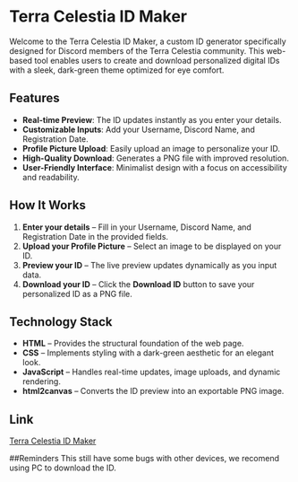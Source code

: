 # Terra Celestia ID Maker

Welcome to the Terra Celestia ID Maker, a custom ID generator specifically designed for Discord members of the Terra Celestia community. This web-based tool enables users to create and download personalized digital IDs with a sleek, dark-green theme optimized for eye comfort.

## Features
- **Real-time Preview**: The ID updates instantly as you enter your details.
- **Customizable Inputs**: Add your Username, Discord Name, and Registration Date.
- **Profile Picture Upload**: Easily upload an image to personalize your ID.
- **High-Quality Download**: Generates a PNG file with improved resolution.
- **User-Friendly Interface**: Minimalist design with a focus on accessibility and readability.

## How It Works
1. **Enter your details** – Fill in your Username, Discord Name, and Registration Date in the provided fields.
2. **Upload your Profile Picture** – Select an image to be displayed on your ID.
3. **Preview your ID** – The live preview updates dynamically as you input data.
4. **Download your ID** – Click the **Download ID** button to save your personalized ID as a PNG file.

## Technology Stack
- **HTML** – Provides the structural foundation of the web page.
- **CSS** – Implements styling with a dark-green aesthetic for an elegant look.
- **JavaScript** – Handles real-time updates, image uploads, and dynamic rendering.
- **html2canvas** – Converts the ID preview into an exportable PNG image.

## Link
[Terra Celestia ID Maker](https://yaruchi.github.io/Terra-Celestia-ID/)

##Reminders
This still have some bugs with other devices, we recomend using PC to download the ID.
